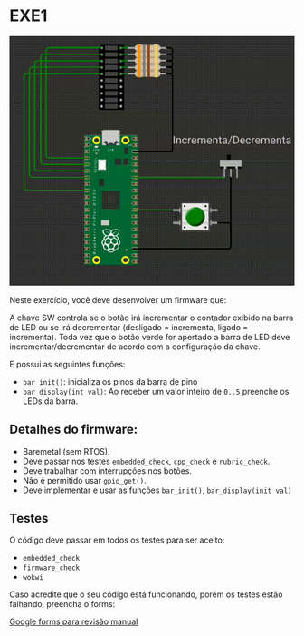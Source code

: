 # EXE1

![](imgs/exe1.gif)

Neste exercício, você deve desenvolver um firmware que:

A chave SW controla se o botão irá incrementar o contador exibido na barra de LED ou se irá decrementar (desligado = incrementa, ligado = incrementa). Toda vez que o botão verde for apertado a barra de LED deve incrementar/decrementar de acordo com a configuração da chave.

E possui as seguintes funções:

- `bar_init()`: inicializa os pinos da barra de pino
- `bar_display(int val)`: Ao receber um valor inteiro de `0..5` preenche os LEDs da barra.

## Detalhes do firmware:

- Baremetal (sem RTOS).
- Deve passar nos testes `embedded_check`, `cpp_check` e `rubric_check`.
- Deve trabalhar com interrupções nos botões.  
- Não é permitido usar `gpio_get()`.
- Deve implementar e usar as funções `bar_init()`, `bar_display(init val)`

## Testes

O código deve passar em todos os testes para ser aceito:

- `embedded_check`
- `firmware_check`
- `wokwi`

Caso acredite que o seu código está funcionando, porém os testes estão falhando, preencha o forms:

[Google forms para revisão manual](https://docs.google.com/forms/d/e/1FAIpQLSdikhET4iqFwkOKmgD-G6Ri-2kCdhDLndlFWXdfdcuDfPnYHw/viewform?usp=dialog)
